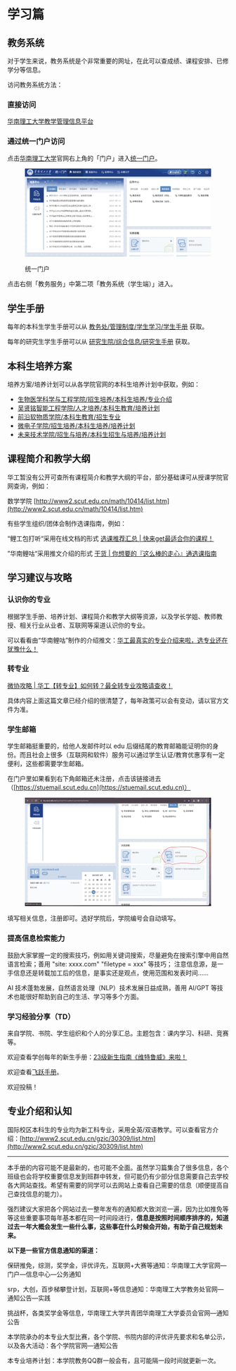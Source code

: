 # 学习篇

## 教务系统

对于学生来说，教务系统是个非常重要的网址，在此可以查成绩、课程安排、已修学分等信息。

访问教务系统方法：

### 直接访问

[华南理工大学教学管理信息平台](http://jw2018.jw.scut.edu.cn/)

### 通过统一门户访问

点击[华南理工大学](https://www.scut.edu.cn/new/)官网右上角的「门户」进入[统一门户](https://my.scut.edu.cn/up/)。

<figure><img src=".gitbook/assets/华南理工大学统一门户20230818234043.png" alt=""><figcaption><p>统一门户</p></figcaption></figure>

点击右侧「教务服务」中第二项「教务系统（学生端）」进入。

## 学生手册

每年的本科生学生手册可以从 [教务处/管理制度/学生学习/学生手册](https://jw.scut.edu.cn/zhinan/cms/category/index.do?id=ff808081696f96b101696fd755450000) 获取。

每年的研究生学生手册可以从 [研究生院/综合信息/研究生手册](https://www2.scut.edu.cn/graduate/yjssc/list.htm) 获取。

## 本科生培养方案

培养方案/培养计划可以从各学院官网的本科生培养计划中获取，例如：

* [生物医学科学与工程学院/招生培养/本科生培养/专业介绍](https://www2.scut.edu.cn/bmse/zyjs/list.htm)
* [吴贤铭智能工程学院/人才培养/本科生教育/培养计划](http://www2.scut.edu.cn/wusie/34049/list.htm)
* [前沿软物质学院/本科生教育/招生专业](https://www2.scut.edu.cn/SESM/\_t3640/33029/list.psp)
* [微电子学院/招生培养/本科生培养/培养计划](https://www2.scut.edu.cn/microelectronics/pyjh/list.htm)
* [未来技术学院/招生与培养/本科生招生与培养/培养计划](https://www2.scut.edu.cn/ft/pyjh/list.htm)

## 课程简介和教学大纲

华工暂没有公开可查所有课程简介和教学大纲的平台，部分基础课可从授课学院官网查询，例如：

数学学院 [http://www2.scut.edu.cn/math/10414/list.htm](http://www2.scut.edu.cn/math/10414/list.htm)

有些学生组织/团体会制作选课指南，例如：

“鲤工包打听“采用在线文档的形式 [选课推荐汇总 | 快来get最适合你的课程！](https://mp.weixin.qq.com/s/hb2NRpsMr7fWFQKkfjSamA)

”华南鲤咕“采用推文介绍的形式 [干货 | 你想要的『这么棒的走心』通选课指南](https://mp.weixin.qq.com/s/-lZc5fORLvPnxMQMtuUFQw)

## 学习建议与攻略

### 认识你的专业

根据学生手册、培养计划、课程简介和教学大纲等资源，以及学长学姐、教师教授、相关行业从业者、互联网等渠道认识你的专业。

可以看看由“华南鲤咕”制作的介绍推文：[华工最真实的专业介绍来啦，选专业还在犹豫什么！](https://mp.weixin.qq.com/s/GKDQaXg-9Was6U1AP-Mpkw)

### 转专业

[微协攻略 | 华工【转专业】如何转？最全转专业攻略请查收！](https://mp.weixin.qq.com/s/9H4tEz\_en\_RlEzUvvgHbDw)

具体内容上面这篇文章已经介绍的很清楚了，每年政策可以会有变动，请以官方文件为准。

### 学生邮箱

学生邮箱挺重要的，给他人发邮件时以 edu 后缀结尾的教育邮箱能证明你的身份。而且社会上很多（互联网和软件）服务可以通过学生认证/教育优惠享有一定便利，这些都需要学生邮箱。

在门户里如果看到右下角邮箱还未注册，点击该链接进去（[https://stuemail.scut.edu.cn](https://stuemail.scut.edu.cn)）

<figure><img src=".gitbook/assets/image (3).png" alt=""><figcaption></figcaption></figure>

填写相关信息，注册即可。选好学院后，学院编号会自动填写。

### 提高信息检索能力

鼓励大家掌握一定的搜索技巧，例如用关键词搜索，尽量避免在搜索引擎中用自然语言检索；善用 "site: xxxx.com" "filetype = xxx" 等技巧； 注意信息源，是一手信息还是转载加工后的信息，是事实还是观点，使用范围和发表时间……

AI 技术蓬勃发展，自然语言处理（NLP）技术发展日益成熟，善用 AI/GPT 等技术也能很好帮助到自己的生活、学习等多个方面。

### 学习经验分享（TD）

来自学院、书院、学生组织和个人的分享汇总。主题包含：课内学习、科研、竞赛等。

欢迎查看学创每年的新生手册：[23级新生指南《维特鲁威》来啦！](https://mp.weixin.qq.com/s/hFHxhKvrGdRdwInxa0wt3Q)

欢迎查看[飞跃手册](https://www.gzic.online/future)。

欢迎投稿！

## 专业介绍和认知

国际校区本科生的专业均为新工科专业，采用全英/双语教学。可以查看官方介绍：[http://www2.scut.edu.cn/gzic/30309/list.htm](http://www2.scut.edu.cn/gzic/30309/list.htm)

***

本手册的内容可能不是最新的，也可能不全面。虽然学习篇集合了很多信息，各个班级也会将学校重要信息发到班群中转发，但可能仍有少部分信息需要自己去学校各大网站查找。希望有需要的同学可以去网站上查看自己需要的信息（顺便提高自己查找信息的能力）。

强烈建议大家把各个网站过去一整年发布的通知都大致浏览一遍，因为比如推免等等这些重要事项每年基本都在同一时间段进行，**信息是按照时间顺序排序的，知道过去一年大概会发生一些什么事，这些事在什么时候会开始，有助于自己规划未来。**

**以下是一些官方信息通知的渠道：**

&#x20;

保研推免，综测，奖学金，评优评先，互联网+大赛等通知：华南理工大学官网—门户—信息中心—公务通知

srp，大创，百步梯攀登计划，互联网+等信息通知：华南理工大学教务处官网—通知公告—实践

挑战杯，各类奖学金等信息，华南理工大学共青团华南理工大学委员会官网—通知公告

本学院承办的本专业大型比赛，各个学院、书院内部的评优评先要求和名单公示，以及各大活动：各个学院官网—通知公告

本专业培养计划：本学院教务QQ群一般会有，且可能隔一段时间就更新一次。
